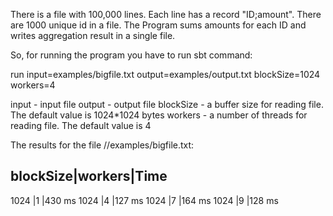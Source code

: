 There is a file with 100,000 lines. Each line has a record "ID;amount". There are 1000 unique id in a file. 
The Program sums amounts for each ID and writes aggregation result in a single file.


So, for running the program you have to run sbt command:

run input=examples/bigfile.txt  output=examples/output.txt blockSize=1024 workers=4

input - input file
output - output file
blockSize - a buffer size for reading file. The default value is 1024*1024 bytes
workers - a number of threads for reading file. The default value is 4

The results for the file //examples/bigfile.txt:

blockSize|workers|Time
------------------------
1024     |1      |430 ms
1024     |4      |127 ms
1024     |7      |164 ms
1024     |9      |128 ms
